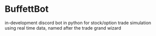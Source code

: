 # BuffettBot
in-development discord bot in python for stock/option trade simulation using real time data, named after the trade grand wizard
